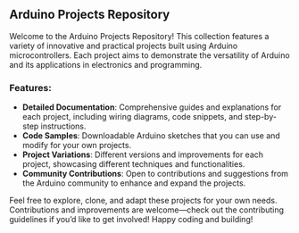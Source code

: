 ## Arduino Projects Repository
Welcome to the Arduino Projects Repository! This collection features a variety of innovative and practical projects built using Arduino microcontrollers. Each project aims to demonstrate the versatility of Arduino and its applications in electronics and programming.
### Features:
- **Detailed Documentation**: Comprehensive guides and explanations for each project, including wiring diagrams, code snippets, and step-by-step instructions.
- **Code Samples**: Downloadable Arduino sketches that you can use and modify for your own projects.
- **Project Variations**: Different versions and improvements for each project, showcasing different techniques and functionalities.
- **Community Contributions**: Open to contributions and suggestions from the Arduino community to enhance and expand the projects.

Feel free to explore, clone, and adapt these projects for your own needs. Contributions and improvements are welcome—check out the contributing guidelines if you’d like to get involved!
Happy coding and building!
